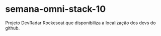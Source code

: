 # semana-omni-stack-10
Projeto DevRadar Rockeseat que disponibiliza a localização dos devs do github.
